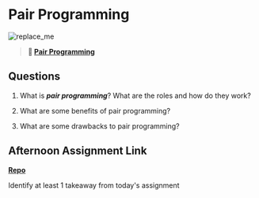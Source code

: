 # Pair Programming

![replace_me](https://codeworks.blob.core.windows.net/public/assets/img/illustrations/placeholder.svg)

> **📖 [Pair Programming](https://codeworksacademy.com/fs-student-guide/resources/wk7/01-Pair-Programming)**

## Questions

1. What is ***pair programming***? What are the roles and how do they work?

2. What are some benefits of pair programming?

3. What are some drawbacks to pair programming?

## Afternoon Assignment Link

**[Repo](https://github.com/{{ghname}}/<ASSIGNMENT_REPO>)**

Identify at least 1 takeaway from today's assignment
